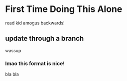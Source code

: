 # First Time Doing This Alone

read kid amogus backwards!

## update through a branch

wassup


### lmao this format is nice!

bla bla